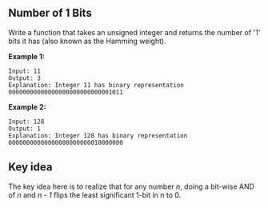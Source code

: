 ## Number of 1 Bits

Write a function that takes an unsigned integer and returns the number of '1' bits it has (also known as the Hamming weight).

**Example 1:**

```
Input: 11
Output: 3
Explanation: Integer 11 has binary representation 00000000000000000000000000001011 
```

**Example 2:**

```
Input: 128
Output: 1
Explanation: Integer 128 has binary representation 00000000000000000000000010000000
```

## Key idea

The key idea here is to realize that for any number _n_, doing a bit-wise AND of _n_ and _n - 1_ flips the least significant 1-bit in n to 0.

